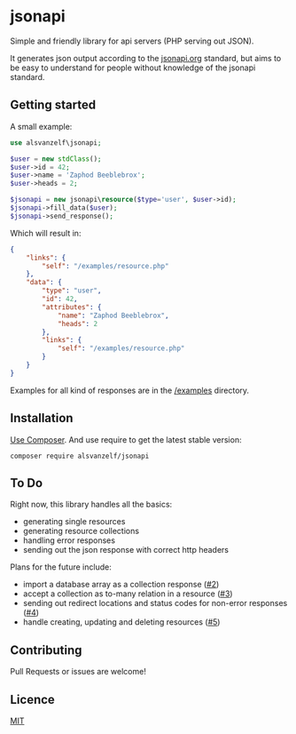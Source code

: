 # jsonapi

Simple and friendly library for api servers (PHP serving out JSON).

It generates json output according to the [jsonapi.org](http://jsonapi.org/) standard,
but aims to be easy to understand for people without knowledge of the jsonapi standard.


## Getting started

A small example:

```php
use alsvanzelf\jsonapi;

$user = new stdClass();
$user->id = 42;
$user->name = 'Zaphod Beeblebrox';
$user->heads = 2;

$jsonapi = new jsonapi\resource($type='user', $user->id);
$jsonapi->fill_data($user);
$jsonapi->send_response();
```

Which will result in:

```json
{
    "links": {
        "self": "/examples/resource.php"
    },
    "data": {
        "type": "user",
        "id": 42,
        "attributes": {
            "name": "Zaphod Beeblebrox",
            "heads": 2
        },
        "links": {
            "self": "/examples/resource.php"
        }
    }
}
```

Examples for all kind of responses are in the [/examples](/examples) directory.


## Installation

[Use Composer](http://getcomposer.org/). And use require to get the latest stable version:

```
composer require alsvanzelf/jsonapi
```


## To Do

Right now, this library handles all the basics:

- generating single resources
- generating resource collections
- handling error responses
- sending out the json response with correct http headers

Plans for the future include:

- import a database array as a collection response ([#2](https://github.com/lode/jsonapi/issues/2))
- accept a collection as to-many relation in a resource ([#3](https://github.com/lode/jsonapi/issues/3))
- sending out redirect locations and status codes for non-error responses ([#4](https://github.com/lode/jsonapi/issues/4))
- handle creating, updating and deleting resources ([#5](https://github.com/lode/jsonapi/issues/5))


## Contributing

Pull Requests or issues are welcome!


## Licence

[MIT](/LICENSE)
